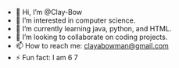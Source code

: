 - 👋 Hi, I’m @Clay-Bow
- 👀 I’m interested in computer science.
- 🌱 I’m currently learning java, python, and HTML.
- 💞️ I’m looking to collaborate on coding projects.
- 📫 How to reach me: clayabowman@gmail.com
- ⚡ Fun fact: I am 6 7

<!---
Clay-Bow/Clay-Bow is a ✨ special ✨ repository because its `README.md` (this file) appears on your GitHub profile.
You can click the Preview link to take a look at your changes.
--->
